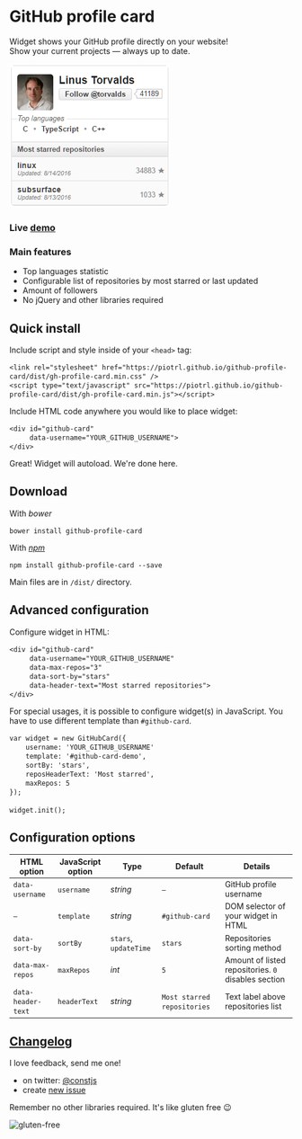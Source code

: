 # GitHub profile card

Widget shows your GitHub profile directly on your website!  
Show your current projects — always up to date.

![Screenshot](./docs/screenshot.png)

### Live [demo](http://codepen.io/piotrl/full/cwbgJ/)

### Main features

- Top languages statistic
- Configurable list of repositories by most starred or last updated
- Amount of followers
- No jQuery and other libraries required

## Quick install

Include script and style inside of your `<head>` tag:

```
<link rel="stylesheet" href="https://piotrl.github.io/github-profile-card/dist/gh-profile-card.min.css" />
<script type="text/javascript" src="https://piotrl.github.io/github-profile-card/dist/gh-profile-card.min.js"></script>
```

Include HTML code anywhere you would like to place widget: 

```
<div id="github-card"
     data-username="YOUR_GITHUB_USERNAME">
</div>
```

Great! Widget will autoload. We're done here.

## Download

With *bower*

```
bower install github-profile-card
```

With [*npm*](https://www.npmjs.com/package/github-profile-card)

```
npm install github-profile-card --save
```

Main files are in `/dist/` directory.

## Advanced configuration

Configure widget in HTML:

```
<div id="github-card"
     data-username="YOUR_GITHUB_USERNAME"
     data-max-repos="3"
     data-sort-by="stars"
     data-header-text="Most starred repositories">
</div>
```

For special usages, it is possible to configure widget(s) in JavaScript.
You have to use different template than `#github-card`.

```
var widget = new GitHubCard({
    username: 'YOUR_GITHUB_USERNAME'
    template: '#github-card-demo',
    sortBy: 'stars',
    reposHeaderText: 'Most starred',
    maxRepos: 5
});

widget.init();
```

## Configuration options   

HTML option       | JavaScript option | Type                 | Default        | Details
---               | ---               | ---                  | ---            | ---
`data-username`   | `username`        | *string*			 | `—`            | GitHub profile username
`—`               | `template`        | *string*             | `#github-card` | DOM selector of your widget in HTML
`data-sort-by`    | `sortBy`          | `stars`, `updateTime`| `stars`        | Repositories sorting method
`data-max-repos`  | `maxRepos`        | *int*			     | `5`			  | Amount of listed repositories. `0` disables section
`data-header-text`| `headerText`      | *string*             | `Most starred repositories` | Text label above repositories list                           

## [Changelog](https://github.com/piotrl/github-profile-card/releases)

I love feedback, send me one!

- on twitter: [@constjs](https://twitter.com/constjs) 
- create [new issue](https://github.com/piotrl/github-profile-card/issues/new)

Remember no other libraries required. It's like gluten free 😉

![gluten-free](http://forthebadge.com/images/badges/gluten-free.svg)
